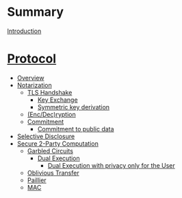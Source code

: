 # Summary

[Introduction](./intro.md)
# [Protocol](./protocol/README.md)
  - [Overview]()
  - [Notarization](./protocol/notarization/README.md)
      - [TLS Handshake]()
        - [Key Exchange](./protocol/notarization/key_exchange.md)
        - [Symmetric key derivation](./protocol/notarization/prf.md)
      - [(Enc/Dec)ryption]()
      - [Commitment](./protocol/notarization/commitment.md)
        - [Commitment to public data](./protocol/notarization/public_data_commitment.md)
  - [Selective Disclosure]()
  - [Secure 2-Party Computation](./protocol/2pc/garbled_circuits.md)
    - [Garbled Circuits]()
      - [Dual Execution](./protocol/2pc/dual_execution.md)
        - [Dual Execution with privacy only for the User](./protocol/2pc/dual_execution_with_privacy_only_for_the_user.md)
    - [Oblivious Transfer]()
    - [Paillier]()
    - [MAC](./protocol/2pc/mac.md)